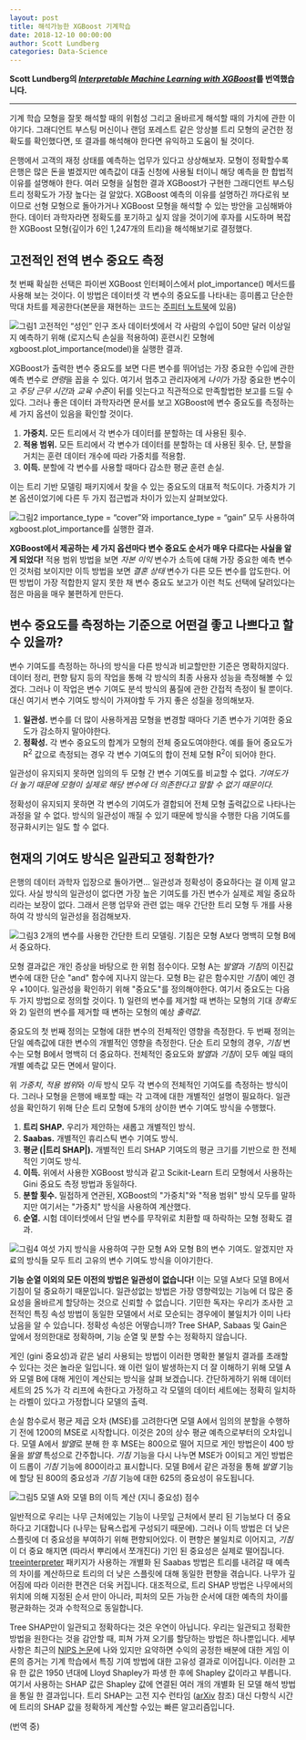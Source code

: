 ```yaml
---
layout: post
title: 해석가능한 XGBoost 기계학습
date: 2018-12-10 00:00:00
author: Scott Lundberg
categories: Data-Science
---  
```

  
  
**Scott Lundberg의 [*Interpretable Machine Learning with XGBoost*](https://towardsdatascience.com/interpretable-machine-learning-with-xgboost-9ec80d148d27)를 번역했습니다.**
  
  
- - -

기계 학습 모형을 잘못 해석할 때의 위험성 그리고 올바르게 해석할 때의 가치에 관한 이야기다. 그래디언트 부스팅 머신이나 랜덤 포레스트 같은 앙상블 트리 모형의 굳건한 정확도를 확인했다면, 또 결과를 해석해야 한다면 유익하고 도움이 될 것이다.

은행에서 고객의 재정 상태를 예측하는 업무가 있다고 상상해보자. 모형이 정확할수록 은행은 많은 돈을 벌겠지만 예측값이 대출 신청에 사용될 터이니 해당 예측을 한 합법적 이유를 설명해야 한다. 여러 모형을 실험한 결과 XGBoost가 구현한 그래디언트 부스팅 트리 정확도가 가장 높다는 걸 알았다. XGBoost 예측의 이유를 설명하긴 까다로워 보이므로 선형 모형으로 돌아가거나 XGBoost 모형을 해석할 수 있는 방안을 고심해봐야 한다. 데이터 과학자라면 정확도를 포기하고 싶지 않을 것이기에 후자를 시도하며 복잡한 XGBoost 모형(깊이가 6인 1,247개의 트리)을 해석해보기로 결정했다.
  
## 고전적인 전역 변수 중요도 측정
  
첫 번째 확실한 선택은 파이썬 XGBoost 인터페이스에서 plot_importance() 메서드를 사용해 보는 것이다. 이 방법은 데이터셋 각 변수의 중요도를 나타내는 흥미롭고 단순한 막대 차트를 제공한다(본문을 재현하는 코드는 [주피터 노트북](https://slundberg.github.io/shap/notebooks/Census+income+classification+with+XGBoost.html)에 있음)

![그림1](https://aldente0630.github.io/assets/interpretable_ml_with_xgb1.png)
고전적인 “성인” 인구 조사 데이터셋에서 각 사람의 수입이 50만 달러 이상일지 예측하기 위해 (로지스틱 손실을 적용하여) 훈련시킨 모형에 xgboost.plot_importance(model)을 실행한 결과.
  
XGBoost가 출력한 변수 중요도를 보면 다른 변수를 뛰어넘는 가장 중요한 수입에 관한 예측 변수로 *연령*을 꼽을 수 있다. 여기서 멈추고 관리자에게 *나이*가 가장 중요한 변수이고 *주당 근무 시간*과 *교육 수준*이 뒤를 잇는다고 직관적으로 만족할법한 보고를 드릴 수 있다. 그러나 좋은 데이터 과학자라면 문서를 보고 XGBoost에 변수 중요도를 측정하는 세 가지 옵션이 있음을 확인할 것이다.

1. **가중치.** 모든 트리에서 각 변수가 데이터를 분할하는 데 사용된 횟수.
2. **적용 범위.** 모든 트리에서 각 변수가 데이터를 분할하는 데 사용된 횟수. 단, 분할을 거치는 훈련 데이터 개수에 따라 가중치를 적용함.
3. **이득.** 분할에 각 변수를 사용할 때마다 감소한 평균 훈련 손실.

이는 트리 기반 모델링 패키지에서 찾을 수 있는 중요도의 대표적 척도이다. 가중치가 기본 옵션이었기에 다른 두 가지 접근법과 차이가 있는지 살펴보았다.
  
![그림2](https://aldente0630.github.io/assets/interpretable_ml_with_xgb2.png)
importance_type = “cover”와 importance_type = “gain” 모두 사용하여 xgboost.plot_importance를 실행한 결과.
  
**XGBoost에서 제공하는 세 가지 옵션마다 변수 중요도 순서가 매우 다르다는 사실을 알게 되었다!** 적용 범위 방법을 보면 *자본 이익* 변수가 소득에 대해 가장 중요한 예측 변수인 것처럼 보이지만 이득 방법을 보면 *결혼 상태* 변수가 다른 모든 변수를 압도한다. 어떤 방법이 가장 적합한지 알지 못한 채 변수 중요도 보고가 이런 척도 선택에 달려있다는 점은 마음을 매우 불편하게 만든다.

## 변수 중요도를 측정하는 기준으로 어떤걸 좋고 나쁘다고 할 수 있을까?
  
변수 기여도를 측정하는 하나의 방식을 다른 방식과 비교할만한 기준은 명확하지않다. 데이터 정리, 편향 탐지 등의 작업을 통해 각 방식의 최종 사용자 성능을 측정해볼 수 있겠다. 그러나 이 작업은 변수 기여도 분석 방식의 품질에 관한 간접적 측정이 될 뿐이다. 대신 여기서 변수 기여도 방식이 가져야할 두 가지 좋은 성질을 정의해보자.
  
1. **일관성.** 변수를 더 많이 사용하게끔 모형을 변경할 때마다 기존 변수가 기여한 중요도가 감소하지 말아야한다.
2. **정확성.** 각 변수 중요도의 합계가 모형의 전체 중요도여야한다. 예를 들어 중요도가 R<sup>2</sup> 값으로 측정되는 경우 각 변수 기여도의 합이 전체 모형 R<sup>2</sup>이 되어야 한다.
  
일관성이 유지되지 못하면 임의의 두 모형 간 변수 기여도를 비교할 수 없다. *기여도가 더 높기 때문에 모형이 실제로 해당 변수에 더 의존한다고 말할 수 없기 때문이다.*
  
정확성이 유지되지 못하면 각 변수의 기여도가 결합되어 전체 모형 출력값으로 나타나는 과정을 알 수 없다. 방식의 일관성이 깨질 수 있기 때문에 방식을 수행한 다음 기여도를 정규화시키는 일도 할 수 없다.  

## 현재의 기여도 방식은 일관되고 정확한가?
  
은행의 데이터 과학자 입장으로 돌아가면... 일관성과 정확성이 중요하다는 걸 이제 알고 있다. 사실 방식의 일관성이 없다면 가장 높은 기여도를 가진 변수가 실제로 제일 중요하리라는 보장이 없다. 그래서 은행 업무와 관련 없는 매우 간단한 트리 모형 두 개를 사용하여 각 방식의 일관성을 점검해보자.

![그림3](https://aldente0630.github.io/assets/interpretable_ml_with_xgb3.png)
2개의 변수를 사용한 간단한 트리 모델링. 기침은 모형 A보다 명백히 모형 B에서 중요하다.
  
모형 결과값은 개인 증상을 바탕으로 한 위험 점수이다. 모형 A는 *발열*과 *기침*의 이진값 변수에 대한 단순 "and" 함수에 지나지 않는다. 모형 B는 같은 함수지만 *기침*이 예인 경우 +10이다. 일관성을 확인하기 위해 "중요도"를 정의해야한다. 여기서 중요도는 다음 두 가지 방법으로 정의할 것이다. 1) 일련의 변수를 제거할 때 변하는 모형의 기대 *정확도*와 2) 일련의 변수를 제거할 때 변하는 모형의 예상 *출력값*.
  
중요도의 첫 번째 정의는 모형에 대한 변수의 전체적인 영향을 측정한다. 두 번째 정의는 단일 예측값에 대한 변수의 개별적인 영향을 측정한다. 단순 트리 모형의 경우, *기침* 변수는 모형 B에서 명백히 더 중요하다. 전체적인 중요도와 *발열*과 *기침*이 모두 예일 때의 개별 예측값 모든 면에서 말이다.
  
위 *가중치*, *적용 범위*와 *이득* 방식 모두 각 변수의 전체적인 기여도를 측정하는 방식이다. 그러나 모형을 은행에 배포할 때는 각 고객에 대한 개별적인 설명이 필요하다. 일관성을 확인하기 위해 단순 트리 모형에 5개의 상이한 변수 기여도 방식을 수행했다.
  
1. **트리 SHAP.** 우리가 제안하는 새롭고 개별적인 방식.
2. **Saabas.** 개별적인 휴리스틱 변수 기여도 방식.
3. **평균 (\|트리 SHAP\|).** 개별적인 트리 SHAP 기여도의 평균 크기를 기반으로 한 전체적인 기여도 방식.
4. **이득.** 위에서 사용한 XGBoost 방식과 같고 Scikit-Learn 트리 모형에서 사용하는 Gini 중요도 측정 방법과 동일하다.
5. **분할 횟수.** 밀접하게 연관된, XGBoost의 "가중치"와 "적용 범위" 방식 모두를 말하지만 여기서는 "가중치" 방식을 사용하여 계산했다.
6. **순열.** 시험 데이터셋에서 단일 변수를 무작위로 치환할 때 하락하는 모형 정확도 결과.  

![그림4](https://aldente0630.github.io/assets/interpretable_ml_with_xgb4.png)
여섯 가지 방식을 사용하여 구한 모형 A와 모형 B의 변수 기여도. 알겠지만 자료의 방식들 모두 트리 고유의 변수 기여도 방식을 이야기한다.

**기능 순열 이외의 모든 이전의 방법은 일관성이 없습니다!** 이는 모델 A보다 모델 B에서 기침이 덜 중요하기 때문입니다. 일관성없는 방법은 가장 영향력있는 기능에 더 많은 중요성을 올바르게 할당하는 것으로 신뢰할 수 없습니다. 기민한 독자는 우리가 조사한 고전적인 특징 속성 방법이 동일한 모델에서 서로 모순되는 경우에이 불일치가 이미 나타 났음을 알 수 있습니다. 정확성 속성은 어떻습니까? Tree SHAP, Sabaas 및 Gain은 앞에서 정의한대로 정확하며, 기능 순열 및 분할 수는 정확하지 않습니다.
  
게인 (gini 중요성)과 같은 널리 사용되는 방법이 이러한 명확한 불일치 결과를 초래할 수 있다는 것은 놀라운 일입니다. 왜 이런 일이 발생하는지 더 잘 이해하기 위해 모델 A와 모델 B에 대해 게인이 계산되는 방식을 살펴 보겠습니다. 간단하게하기 위해 데이터 세트의 25 %가 각 리프에 속한다고 가정하고 각 모델의 데이터 세트에는 정확히 일치하는 라벨이 있다고 가정합니다 모델의 출력.
  
손실 함수로서 평균 제곱 오차 (MSE)를 고려한다면 모델 A에서 임의의 분할을 수행하기 전에 1200의 MSE로 시작합니다. 이것은 20의 상수 평균 예측으로부터의 오차입니다. 모델 A에서 *발열*로 분해 한 후 MSE는 800으로 떨어 지므로 게인 방법은이 400 방울을 *발열* 특성으로 간주합니다. *기침* 기능을 다시 나누면 MSE가 0이되고 게인 방법은이 드롭이 *기침* 기능에 800이라고 표시합니다. 모델 B에서 같은 과정을 통해 *발열* 기능에 할당 된 800의 중요성과 *기침* 기능에 대한 625의 중요성이 유도됩니다.

![그림5](https://aldente0630.github.io/assets/interpretable_ml_with_xgb5.png)
모델 A와 모델 B의 이득 계산 (지니 중요성) 점수

일반적으로 우리는 나무 근처에있는 기능이 나뭇잎 근처에서 분리 된 기능보다 더 중요하다고 기대합니다 (나무는 탐욕스럽게 구성되기 때문에). 그러나 이득 방법은 더 낮은 스플릿에 더 중요성을 부여하기 위해 편향되어있다. 이 편향은 불일치로 이어지고, *기침*이 더 중요 해지면 (따라서 뿌리에서 쪼개진다) 기인 된 중요성은 실제로 떨어집니다. [treeinterpreter](https://github.com/andosa/treeinterpreter) 패키지가 사용하는 개별화 된 Saabas 방법은 트리를 내려갈 때 예측의 차이를 계산하므로 트리의 더 낮은 스플릿에 대해 동일한 편향을 겪습니다. 나무가 깊어짐에 따라 이러한 편견은 더욱 커집니다. 대조적으로, 트리 SHAP 방법은 나무에서의 위치에 의해 지정된 순서 만이 아니라, 피처의 모든 가능한 순서에 대한 예측의 차이를 평균화하는 것과 수학적으로 동일합니다.
  
Tree SHAP만이 일관되고 정확하다는 것은 우연이 아닙니다. 우리는 일관되고 정확한 방법을 원한다는 것을 감안할 때, 피쳐 가져 오기를 할당하는 방법은 하나뿐입니다. 세부 사항은 최근의 [NIPS 논문](http://papers.nips.cc/paper/7062-a-unified-approach-to-interpreting-model-predictions)에 나와 있지만 요약하면 수익의 공정한 배분에 대한 게임 이론의 증거는 기계 학습에서 특징 기여 방법에 대한 고유성 결과로 이어집니다. 이러한 고유 한 값은 1950 년대에 Lloyd Shapley가 파생 한 후에 Shapley 값이라고 부릅니다. 여기서 사용하는 SHAP 값은 Shapley 값에 연결된 여러 개의 개별화 된 모델 해석 방법을 통일 한 결과입니다. 트리 SHAP는 고전 지수 런타임 ([arXiv](https://arxiv.org/abs/1802.03888) 참조) 대신 다항식 시간에 트리의 SHAP 값을 정확하게 계산할 수있는 빠른 알고리즘입니다.
  
(번역 중)
